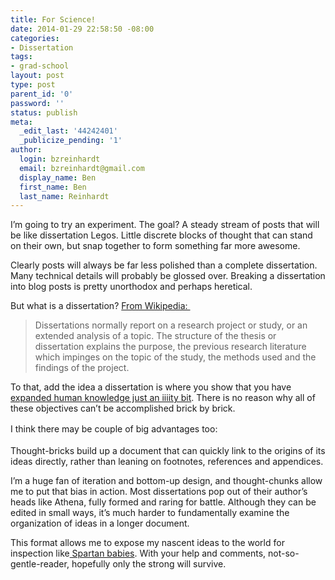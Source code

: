 ```yaml
---
title: For Science!
date: 2014-01-29 22:58:50 -08:00
categories:
- Dissertation
tags:
- grad-school
layout: post
type: post
parent_id: '0'
password: ''
status: publish
meta:
  _edit_last: '44242401'
  _publicize_pending: '1'
author:
  login: bzreinhardt
  email: bzreinhardt@gmail.com
  display_name: Ben
  first_name: Ben
  last_name: Reinhardt
---
```


<p>I’m going to try an experiment. The goal? A steady stream of posts that will be like dissertation Legos. Little discrete blocks of thought that can stand on their own, but snap together to form something far more awesome.</p>
<p>Clearly posts will always be far less polished than a complete dissertation. Many technical details will probably be glossed over. Breaking a dissertation into blog posts is pretty unorthodox and perhaps heretical.</p>
<p>But what is a dissertation? <a href="http://en.wikipedia.org/wiki/Thesis" target="_blank">From Wikipedia: </a></p>
<blockquote><p>Dissertations normally report on a research project or study, or an extended analysis of a topic. The structure of the thesis or dissertation explains the purpose, the previous research literature which impinges on the topic of the study, the methods used and the findings of the project.</p></blockquote>
<p>To that, add the idea a dissertation is where you show that you have <a href="http://matt.might.net/articles/phd-school-in-pictures/" target="_blank">expanded human knowledge just an iiiity bit</a>. There is no reason why all of these objectives can’t be accomplished brick by brick.</p>
<p><span style="font-style:inherit;line-height:1.625;">I think there may be couple of big advantages too:</span></p>
<p>Thought-bricks build up a document that can quickly link to the origins of its ideas directly, rather than leaning on footnotes, references and appendices.</p>
<p>I’m a huge fan of iteration and bottom-up design, and thought-chunks allow me to put that bias in action. Most dissertations pop out of their author’s heads like Athena, fully formed and raring for battle. Although they can be edited in small ways, it’s much harder to fundamentally examine the organization of ideas in a longer document.</p>
<p>This format allows me to expose my nascent ideas to the world for inspection like<a href="http://www.history.com/news/history-lists/8-reasons-it-wasnt-easy-being-spartan" target="_blank"> Spartan babies</a>. With your help and comments, not-so-gentle-reader, hopefully only the strong will survive.</p>

